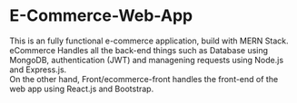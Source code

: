 # E-Commerce-Web-App
This is an fully functional e-commerce application, build with MERN Stack.
<br/>
eCommerce Handles all the back-end things such as Database using MongoDB, authentication (JWT) and managening requests using Node.js and Express.js.
<br/>
On the other hand, Front/ecommerce-front handles the front-end of the web app using React.js and Bootstrap.
